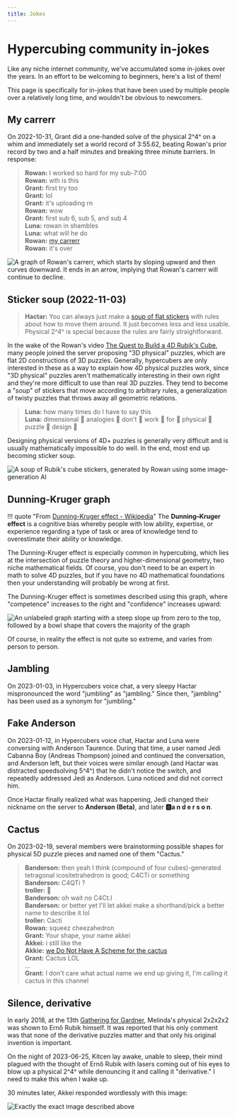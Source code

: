 ```yaml
---
title: Jokes
---
```


# Hypercubing community in-jokes

Like any niche internet community, we've accumulated some in-jokes over the years. In an effort to be welcoming to beginners, here's a list of them!

This page is specifically for in-jokes that have been used by multiple people over a relatively long time, and wouldn't be obvious to newcomers.

## My carrerr

On 2022-10-31, Grant did a one-handed solve of the physical 2^4^ on a whim and immediately set a world record of 3:55.62, beating Rowan's prior record by two and a half minutes and breaking three minute barriers. In response:

> **Rowan:** I worked so hard for my sub-7:00  
> **Rowan:** wth is this  
> **Grant:** first try too  
> **Grant:** lol  
> **Grant:** it's uploading rn  
> **Rowan:** wow  
> **Grant:** first sub 6, sub 5, and sub 4  
> **Luna:** rowan in shambles  
> **Luna:** what will he do  
> **Rowan:** [my carrerr](https://discord.com/channels/852389089268858922/903095477568938035/1036792343644344382)  
> **Rowan:** it's over

![A graph of Rowan's carrerr, which starts by sloping upward and then curves downward. It ends in an arrow, implying that Rowan's carrerr will continue to decline.](/assets/images/carrerr.webp)

## Sticker soup (2022-11-03)

> **Hactar:** You can always just make a [soup of flat stickers](https://discord.com/channels/852389089268858922/903095477568938035/1037851650578194474) with rules about how to move them around. It just becomes less and less usable. Physical 2^4^ is special because the rules are fairly straightforward.

In the wake of the Rowan's video [The Quest to Build a 4D Rubik's Cube](https://www.youtube.com/watch?v=QTc-rG-nunA), many people joined the server proposing "3D physical" puzzles, which are flat 2D constructions of 3D puzzles. Generally, hypercubers are only interested in these as a way to explain how 4D physical puzzles work, since "3D physical" puzzles aren't mathematically interesting in their own right and they're more difficult to use than real 3D puzzles. They tend to become a "soup" of stickers that move according to arbitrary rules, a generalization of twisty puzzles that throws away all geometric relations.

> **Luna:** how many times do I have to say this  
> **Luna:** dimensional 👏 analogies 👏 don't 👏 work 👏 for 👏 physical 👏 puzzle 👏 design 👏

Designing physical versions of 4D+ puzzles is generally very difficult and is usually mathematically impossible to do well. In the end, most end up becoming sticker soup.

![A soup of Rubik's cube stickers, generated by Rowan using some image-generation AI](/assets/images/sticker_soup.webp)

## Dunning-Kruger graph

!!! quote "From [Dunning-Kruger effect - Wikipedia](https://en.wikipedia.org/wiki/Dunning%E2%80%93Kruger_effect)"
    The **Dunning–Kruger effect** is a cognitive bias whereby people with low ability, expertise, or experience regarding a type of task or area of knowledge tend to overestimate their ability or knowledge.

The Dunning-Kruger effect is especially common in hypercubing, which lies at the intersection of puzzle theory and higher-dimensional geometry, two niche mathematical fields. Of course, you don't need to be an expert in math to solve 4D puzzles, but if you have no 4D mathematical foundations then your understanding will probably be wrong at first.

The Dunning-Kruger effect is sometimes described using this graph, where "competence" increases to the right and "confidence" increases upward:

![An unlabeled graph starting with a steep slope up from zero to the top, followed by a bowl shape that covers the majority of the graph](/assets/images/dunning-kruger.webp)

Of course, in reality the effect is not quite so extreme, and varies from person to person.

## Jambling

On 2023-01-03, in Hypercubers voice chat, a very sleepy Hactar mispronounced the word "jumbling" as "jambling." Since then, "jambling" has been used as a synonym for "jumbling."

## Fake Anderson

On 2023-01-12, in Hypercubers voice chat, Hactar and Luna were conversing with Anderson Taurence. During that time, a user named Jedi Cabanna Boy (Andreas Thompson) joined and continued the conversation, and Anderson left, but their voices were similar enough (and Hactar was distracted speedsolving 5^4^) that he didn't notice the switch, and repeatedly addressed Jedi as Anderson. Luna noticed and did not correct him.

Once Hactar finally realized what was happening, Jedi changed their nickname on the server to **Anderson (Beta)**, and later **🅱a n d e r s o n**.

## Cactus

On 2023-02-19, several members were brainstorming possible shapes for physical 5D puzzle pieces and named one of them "Cactus."

> **Banderson:** then yeah I think (compound of four cubes)-generated tetragonal icositetrahedron is good; C4CTi or something  
> **Banderson:** C4QTi ?  
> **troller:** 🌵  
> **Banderson:** oh wait no C4Ct.I  
> **Banderson:** or better yet I'll let akkei make a shorthand/pick a better name to describe it lol  
> **troller:** Cacti  
> **Rowan:** squeez cheezahedron  
> **Grant:** Your shape, your name akkei  
> **Akkei:** i still like the  
> **Akkie:** [we Do Not Have A Scheme for the cactus](https://discord.com/channels/852389089268858922/903095477568938035/1076983534528499753)  
> **Grant:** Cactus LOL  
> ...  
> **Grant:** I don't care what actual name we end up giving it, I'm calling it cactus in this channel

## Silence, derivative

In early 2018, at the 13th [Gathering for Gardner](https://www.gathering4gardner.org/), Melinda's physical 2x2x2x2 was shown to Ernő Rubik himself. It was reported that his only comment was that none of the derivative puzzles matter and that only his original invention is important.

On the night of 2023-06-25, Kitcen lay awake, unable to sleep, their mind plagued with the thought of Ernő Rubik with lasers coming out of his eyes to blow up a physical 2^4^ while denouncing it and calling it "derivative." I need to make this when I wake up.

30 minutes later, Akkei responded wordlessly with this image:

![Exactly the exact image described above](/assets/images/silence_derivative.png)
